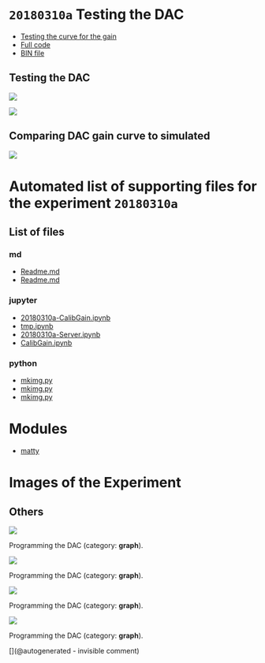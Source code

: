 # `20180310a` Testing the DAC

* [Testing the curve for the gain](/matty/20180310a/20180310a-CalibGain.ipynb)
* [Full code](/matty/20180310a/20180310a-Server.ipynb)
* [BIN file](/matty/prog_flash/hMATTYproto_all_20180310.bin)

## Testing the DAC

![](/matty/20180310a/DAC/IMAG001.png)

![](/matty/20180310a/DAC/IMAG002.png)

## Comparing DAC gain curve to simulated 

![](/matty/20180310a/curve.jpg)


# Automated list of supporting files for the __experiment `20180310a`__

## List of files

### md

* [Readme.md](/matty/prog_flash/Readme.md)
* [Readme.md](/matty/20180310a/Readme.md)


### jupyter

* [20180310a-CalibGain.ipynb](/matty/20180310a/20180310a-CalibGain.ipynb)
* [tmp.ipynb](/tmp.ipynb)
* [20180310a-Server.ipynb](/matty/20180310a/20180310a-Server.ipynb)
* [CalibGain.ipynb](/matty/20180310a/CalibGain.ipynb)


### python

* [mkimg.py](/matty/20180403a/mkimg.py)
* [mkimg.py](/matty/20180310a/mkimg.py)
* [mkimg.py](/matty/20180403b/mkimg.py)





# Modules

* [matty](/matty/)




# Images of the Experiment

## Others

![](/matty/20180310a/curve.jpg)

Programming the DAC (category: __graph__).

![](/matty/20180310a/gain.jpg)

Programming the DAC (category: __graph__).

![](/matty/20180310a/DAC/IMAG001.png)

Programming the DAC (category: __graph__).

![](/matty/20180310a/DAC/IMAG002.png)

Programming the DAC (category: __graph__).










[](@autogenerated - invisible comment)